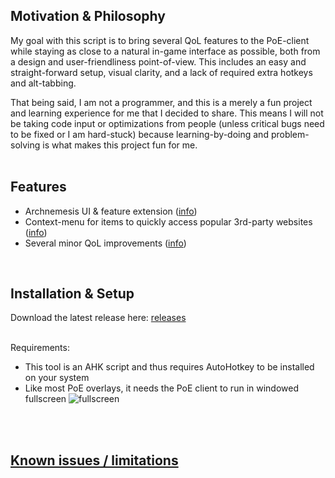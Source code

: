 ## Motivation & Philosophy
My goal with this script is to bring several QoL features to the PoE-client while staying as close to a natural in-game interface as possible, both from a design and user-friendliness point-of-view. This includes an easy and straight-forward setup, visual clarity, and a lack of required extra hotkeys and alt-tabbing.

That being said, I am not a programmer, and this is a merely a fun project and learning experience for me that I decided to share. This means I will not be taking code input or optimizations from people (unless critical bugs need to be fixed or I am hard-stuck) because learning-by-doing and problem-solving is what makes this project fun for me.
<br>
<br>

## Features
- Archnemesis UI & feature extension ([info](https://github.com/Lailloken/Lailloken-UI/wiki/Archnemesis))
- Context-menu for items to quickly access popular 3rd-party websites ([info](https://github.com/Lailloken/Lailloken-UI/wiki/Context-menu-for-items))
- Several minor QoL improvements ([info](https://github.com/Lailloken/Lailloken-UI/wiki/General-QoL-features))
<br>

## Installation & Setup
Download the latest release here: [releases](https://github.com/Lailloken/Lailloken-UI/releases)
<br>
<br>

Requirements:
- This tool is an AHK script and thus requires AutoHotkey to be installed on your system
- Like most PoE overlays, it needs the PoE client to run in windowed fullscreen
![fullscreen](https://user-images.githubusercontent.com/61888437/155345187-06e604a8-8a80-403b-be7b-061c100d0de0.png)
<br>
<br>

## [Known issues / limitations](https://github.com/Lailloken/Lailloken-UI/wiki/Known-Issues)
